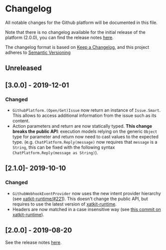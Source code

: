 # Changelog

All notable changes for the Github platform will be documented in this file.

Note that there is no changelog available for the initial release of the platform (2.0.0), you can find the release notes [here](https://github.com/xatkit-bot-platform/xatkit-github-platform/releases).

The changelog format is based on [Keep a Changelog](https://keepachangelog.com/en/1.0.0/), and this project adheres to [Semantic Versioning](https://semver.org/v2.0.0.html)

## Unreleased

## [3.0.0] - 2019-12-01

### Changed
- `GithubPlatform.(Open/Get)Issue` now return an instance of `Issue.Smart`. This allows to access additional information from the issue such as its content.
- Action parameters and return are now statically typed. **This change breaks the public API**: execution models relying on the generic `Object` type for parameter and return now need to cast values to the expected type. (e.g. `ChatPlatform.Reply(message)` now requires that `message` is a `String`, this can be fixed with the following syntax `ChatPlatform.Reply(message as String)`).  

## [2.1.0]- 2019-10-10

### Changed

- `GithubWebhookEventProvider` now uses the new intent provider hierarchy (see [xatkit-runtime/#221](https://github.com/xatkit-bot-platform/xatkit-runtime/issues/221)). This doesn't change the public API, but requires to use the latest version of [xatkit-runtime](https://github.com/xatkit-bot-platform/xatkit-runtime).
- Headers are now matched in a case insensitive way (see [this commit on xatkit-runtime](https://github.com/xatkit-bot-platform/xatkit-runtime/commit/8217a74296cd9cee2a774204106a11dca766a29d)).

## [2.0.0] - 2019-08-20 

See the release notes [here](https://github.com/xatkit-bot-platform/xatkit-github-platform/releases).

